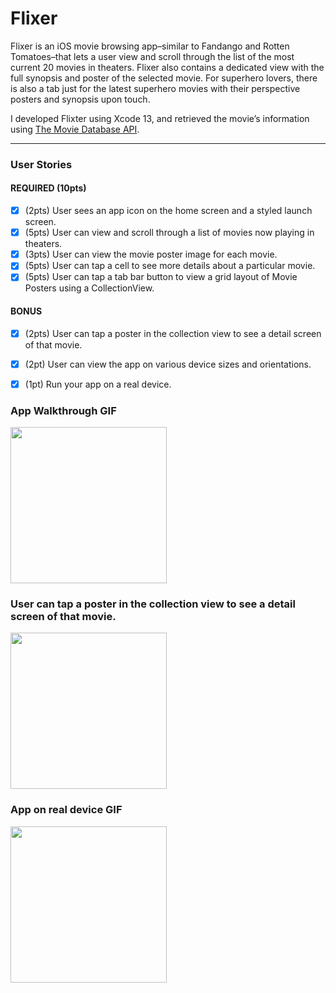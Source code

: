# Flixer

Flixer is an iOS movie browsing app–similar to Fandango and Rotten Tomatoes–that lets a user view and scroll through the list of the most current 20 movies in theaters. Flixer also contains a dedicated view with the full synopsis and poster of the selected movie. For superhero lovers, there is also a tab just for the latest superhero movies with their perspective posters and synopsis upon touch.

I developed Flixter using Xcode 13, and retrieved the movie’s information using [The Movie Database API](http://docs.themoviedb.apiary.io/#).

---

### User Stories

#### REQUIRED (10pts)
- [X] (2pts) User sees an app icon on the home screen and a styled launch screen.
- [X] (5pts) User can view and scroll through a list of movies now playing in theaters.
- [X] (3pts) User can view the movie poster image for each movie.
- [x] (5pts) User can tap a cell to see more details about a particular movie.
- [x] (5pts) User can tap a tab bar button to view a grid layout of Movie Posters using a CollectionView.

#### BONUS
- [x] (2pts) User can tap a poster in the collection view to see a detail screen of that movie.
- [X] (2pt) User can view the app on various device sizes and orientations.
- [X] (1pt) Run your app on a real device.


### App Walkthrough GIF

<img src="https://i.imgur.com/YWjQi1l.gif" width=250><br>


### User can tap a poster in the collection view to see a detail screen of that movie.

<img src="https://i.imgur.com/Mp9m57t.gif" width=250><br>


### App on real device GIF 

<img src="https://i.imgur.com/U6gGgmS.gif" width=250><br>



